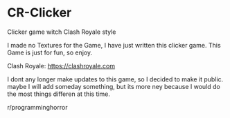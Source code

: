 # CR-Clicker
Clicker game witch Clash Royale style

I made no Textures for the Game, I have just written this clicker game.
This Game is just for fun, so enjoy.

Clash Royale: https://clashroyale.com

I dont any longer make updates to this game, so I decided to make it public.
maybe I will add someday something, but its more ney because
I would do the most things differen at this time.

r/programminghorror
